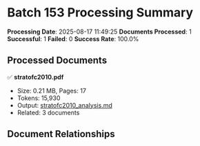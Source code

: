 # Batch 153 Processing Summary

**Processing Date**: 2025-08-17 11:49:25
**Documents Processed**: 1
**Successful**: 1
**Failed**: 0
**Success Rate**: 100.0%

## Processed Documents

✅ **stratofc2010.pdf**
   - Size: 0.21 MB, Pages: 17
   - Tokens: 15,930
   - Output: [stratofc2010_analysis.md](stratofc2010_analysis.md)
   - Related: 3 documents

## Document Relationships
